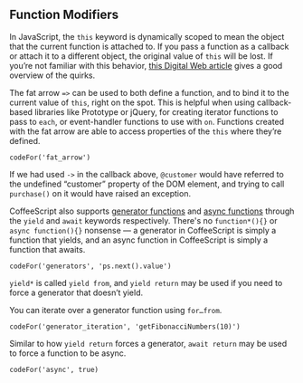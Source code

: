 ## Function Modifiers

In JavaScript, the `this` keyword is dynamically scoped to mean the object that the current function is attached to. If you pass a function as a callback or attach it to a different object, the original value of `this` will be lost. If you’re not familiar with this behavior, [this Digital Web article](http://64.13.255.16/articles/scope_in_javascript/) gives a good overview of the quirks.

The fat arrow `=>` can be used to both define a function, and to bind it to the current value of `this`, right on the spot. This is helpful when using callback-based libraries like Prototype or jQuery, for creating iterator functions to pass to `each`, or event-handler functions to use with `on`. Functions created with the fat arrow are able to access properties of the `this` where they’re defined.

```
codeFor('fat_arrow')
```

If we had used `->` in the callback above, `@customer` would have referred to the undefined “customer” property of the DOM element, and trying to call `purchase()` on it would have raised an exception.

<div id="generator-functions" class="bookmark"></div>
<div id="async-functions" class="bookmark"></div>

CoffeeScript also supports [generator functions](https://developer.mozilla.org/en-US/docs/Web/JavaScript/Reference/Statements/function*) and [async functions](https://developer.mozilla.org/en-US/docs/Web/JavaScript/Reference/Statements/async_function) through the `yield` and `await` keywords respectively. There's no `function*(){}` or `async function(){}` nonsense — a generator in CoffeeScript is simply a function that yields, and an async function in CoffeeScript is simply a function that awaits.

```
codeFor('generators', 'ps.next().value')
```

`yield*` is called `yield from`, and `yield return` may be used if you need to force a generator that doesn’t yield.

<div id="generator-iteration" class="bookmark"></div>

You can iterate over a generator function using `for…from`.

```
codeFor('generator_iteration', 'getFibonacciNumbers(10)')
```

Similar to how `yield return` forces a generator, `await return` may be used to force a function to be async.

```
codeFor('async', true)
```
